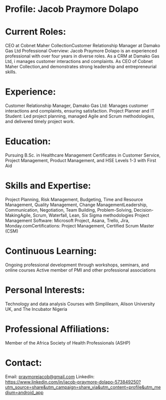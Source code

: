 # Profile: Jacob Praymore Dolapo
# Current Roles:
CEO at Cobnet Maher CollectionCustomer Relationship Manager at Damako Gas Ltd Professional Overview: Jacob Praymore Dolapo is an experienced professional with over four years in diverse roles. As a CRM at Damako Gas Ltd, i manages customer interactions and complaints. As CEO of Cobnet Maher Collection,and  demonstrates strong leadership and entrepreneurial skills.
# Experience:
Customer Relationship Manager, Damako Gas Ltd: Manages customer interactions and complaints, ensuring satisfaction.
Project Planner and IT Student: Led project planning, managed Agile and Scrum methodologies, and delivered timely project work.
# Education:
Pursuing B.Sc. in Healthcare Management
Certificates in Customer Service, Project Management, Product Management, and HSE Levels 1-3 with First Aid
# Skills and Expertise:
Project Planning, Risk Management, Budgeting, Time and Resource Management, Quality Management, Change ManagementLeadership, Communication, Negotiation, Team Building, Problem-Solving, Decision-MakingAgile, Scrum, Waterfall, Lean, Six Sigma methodologies 
Project Management Software: Microsoft Project, Asana, Trello, Jira, Monday.comCertifications: Project Management, Certified Scrum Master (CSM) 
# Continuous Learning:
Ongoing professional development through workshops, seminars, and online courses
Active member of PMI and other professional associations 
# Personal Interests:
Technology and data analysis
Courses with Simplilearn, Alison University UK, and The Incubator Nigeria 
# Professional Affiliations:
Member of the Africa Society of Health Professionals (ASHP)
# Contact:
Email: praymorejacob@gmail.com
LinkedIn: https://www.linkedin.com/in/jacob-praymore-dolapo-573849250?utm_source=share&utm_campaign=share_via&utm_content=profile&utm_medium=android_app
